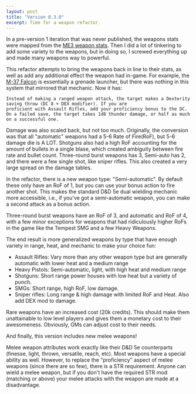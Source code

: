 ```yaml
---
layout: post
title: "Version 0.3.0"
excerpt: Time for a weapon refactor.
---
```


In a pre-version 1 iteration that was never published, the weapons stats were mapped from the [ME3 weapon stats](http://masseffect.wikia.com/wiki/Weapons#Mass_Effect_3).
Then I did a lot of tinkering to add some variety to the weapons, but in doing so, I screwed everything up and made many weapons way to powerful.

This refactor attempts to bring the weapons back in line to their stats, as well as add any additional effect the weapon had in-game.
For example, the [M-37 Falcon](http://masseffect.wikia.com/wiki/M-37_Falcon) is essentially a grenade launcher, but there was nothing in
this system that mirrored that mechanic. Now it has:

```
Instead of making a ranged weapon attack, the target makes a Dexterity saving throw (DC 8 + DEX modifier). If you are
proficient with Assault Rifles, add your proficiency bonus to the DC. On a failed save, the target takes 1d8 thunder damage, or half as much on a successful one.
```

Damage was also scaled back, but not too much. Originally, the conversion was that all "automatic" weapons had a 5-6 Rate of Fire(RoF), but 5-6 damage die is A LOT.
Shotguns also had a high RoF accounting for the amount of bullets in a single blase, which created ambiguity between fire rate and bullet count.
Three-round burst weapons has 3, Semi-auto has 2, and there were a few single shot, like sniper rifles. This also created a very large
spread on the damage tables.

In the refactor, there is a new weapon type: "Semi-automatic". By default these only have an RoF of 1, but you can use your bonus
action to fire another shot. This makes the standard D&D 5e dual wielding mechanic more accessible, i.e., if you've got a
semi-automatic weapon, you can make a second attack as a bonus action.

Three-round burst weapons have an RoF of 3, and automatic and RoF of 4, with a few minor exceptions for weapons that had
ridiculously higher RoFs in the game like the Tempest SMG and a few Heavy Weapons.

The end result is more generalized weapons by type that have enough variety in range, heat, and mechanic to make your choice fun:

* Assault Rifles: Vary more than any other weapon type but are generally automatic with lower heat and a medium range
* Heavy Pistols: Semi-automatic, light, with high heat and medium range
* Shotguns: Short range power houses with low heat but a variety of punch.
* SMGs: Short range, high RoF, low damage.
* Sniper rifles: Long range & high damage with limited RoF and Heat. Also add DEX mod to damage.

Rare weapons have an increased cost (20k credits). This should make them unattainable to low level players and
gives them a monetary cost to their awesomeness. Obviously, GMs can adjust cost to their needs.

And finally, this version includes new melee weapons!

Melee weapon attributes work exactly like their D&D 5e counterparts (finesse, light, thrown, versatile, reach, etc). Most weapons have a special
ability as well. However, to replace the "proficiency" aspect of melee weapons (since there are so few), there is a STR requirement.
Anyone can wield a melee weapon, but if you don't have the required STR mod (matching or above) your melee attacks with the weapon are
made at a disadvantage.




